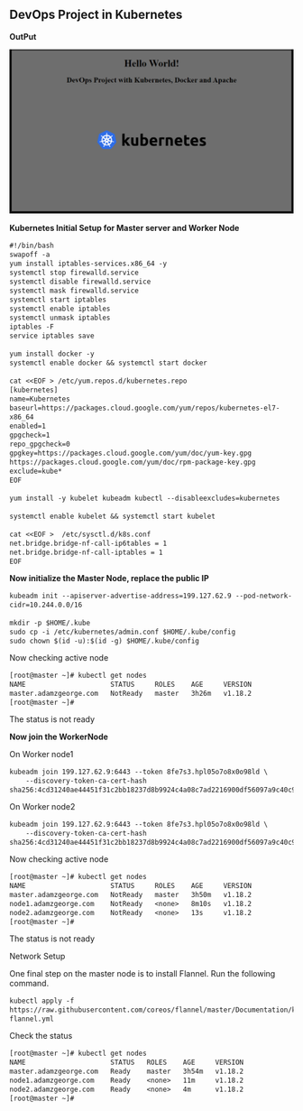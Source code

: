 ## DevOps Project in Kubernetes

**OutPut**

![alt HelloWorld](https://github.com/adarshgeorge/Hello_Kubernetes/blob/master/web/cover.png)

**Kubernetes Initial Setup for Master server and Worker Node**

```
#!/bin/bash
swapoff -a
yum install iptables-services.x86_64 -y
systemctl stop firewalld.service
systemctl disable firewalld.service
systemctl mask firewalld.service
systemctl start iptables
systemctl enable iptables
systemctl unmask iptables
iptables -F
service iptables save

yum install docker -y
systemctl enable docker && systemctl start docker

cat <<EOF > /etc/yum.repos.d/kubernetes.repo
[kubernetes]
name=Kubernetes
baseurl=https://packages.cloud.google.com/yum/repos/kubernetes-el7-x86_64
enabled=1
gpgcheck=1
repo_gpgcheck=0
gpgkey=https://packages.cloud.google.com/yum/doc/yum-key.gpg https://packages.cloud.google.com/yum/doc/rpm-package-key.gpg
exclude=kube*
EOF

yum install -y kubelet kubeadm kubectl --disableexcludes=kubernetes

systemctl enable kubelet && systemctl start kubelet

cat <<EOF >  /etc/sysctl.d/k8s.conf
net.bridge.bridge-nf-call-ip6tables = 1
net.bridge.bridge-nf-call-iptables = 1
EOF
```

**Now initialize the Master Node, replace the public IP**


```
kubeadm init --apiserver-advertise-address=199.127.62.9 --pod-network-cidr=10.244.0.0/16 

mkdir -p $HOME/.kube
sudo cp -i /etc/kubernetes/admin.conf $HOME/.kube/config
sudo chown $(id -u):$(id -g) $HOME/.kube/config
```

Now checking active node


```
[root@master ~]# kubectl get nodes
NAME                     STATUS     ROLES    AGE     VERSION
master.adamzgeorge.com   NotReady   master   3h26m   v1.18.2
[root@master ~]#
```
The status is not ready

**Now join the WorkerNode**


On Worker node1


```
kubeadm join 199.127.62.9:6443 --token 8fe7s3.hpl05o7o8x0o98ld \
    --discovery-token-ca-cert-hash sha256:4cd31240ae44451f31c2bb18237d8b9924c4a08c7ad2216900df56097a9c40c9
```

On Worker node2

```
kubeadm join 199.127.62.9:6443 --token 8fe7s3.hpl05o7o8x0o98ld \
    --discovery-token-ca-cert-hash sha256:4cd31240ae44451f31c2bb18237d8b9924c4a08c7ad2216900df56097a9c40c9
```

Now checking active node

```
[root@master ~]# kubectl get nodes
NAME                     STATUS     ROLES    AGE     VERSION
master.adamzgeorge.com   NotReady   master   3h50m   v1.18.2
node1.adamzgeorge.com    NotReady   <none>   8m10s   v1.18.2
node2.adamzgeorge.com    NotReady   <none>   13s     v1.18.2
[root@master ~]#

```

The status is not ready


Network Setup


One final step on the master node is to install Flannel. Run the following command.

```
kubectl apply -f https://raw.githubusercontent.com/coreos/flannel/master/Documentation/kube-flannel.yml
```

Check the status

```
[root@master ~]# kubectl get nodes
NAME                     STATUS   ROLES    AGE     VERSION
master.adamzgeorge.com   Ready    master   3h54m   v1.18.2
node1.adamzgeorge.com    Ready    <none>   11m     v1.18.2
node2.adamzgeorge.com    Ready    <none>   4m      v1.18.2
[root@master ~]#
```